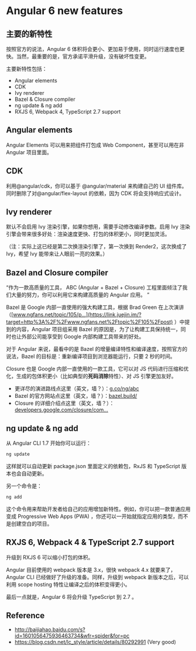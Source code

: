 # Angular 6 new features

## 主要的新特性

按照官方的说法，Angular 6 体积将会更小、更加易于使用，同时运行速度也更快。当然，最重要的是，官方承诺平滑升级，没有破坏性变更。

主要新特性包括：

* Angular elements
* CDK
* Ivy renderer
* Bazel & Closure compiler
* ng update & ng add
* RXJS 6, Webpack 4, TypeScript 2.7 support

## Angular elements

Angular Elements 可以用来把组件打包成 Web Component，甚至可以用在非 Angular 项目里面。

## CDK

利用@angular/cdk，你可以基于 @angular/material 来构建自己的 UI 组件库。同时删除了对@angular/flex-layout 的依赖，因为 CDK 将会支持响应式设计。

## Ivy renderer

默认不会启用 Ivy 渲染引擎，如果你想用，需要手动修改编译参数。启用 Ivy 渲染引擎会带来很多好处：渲染速度更快、打包的体积更小，同时更加灵活。

（注：实际上这已经是第二次换渲染引擎了，第一次换到 Render2，这次换成了 Ivy，希望 Ivy 能带来让人眼前一亮的效果。）

## Bazel and Closure compiler

“作为一款高质量的工具， ABC (Angular + Bazel + Closure) 工程里面倾注了我们大量的努力，你可以利用它来构建高质量的 Angular 应用。 ”

Bazel 是 Google 内部一直使用的强大构建工具，根据 Brad Green 在上次演讲（[www.ngfans.net/topic/105/p…](https://link.juejin.im/?target=http%3A%2F%2Fwww.ngfans.net%2Ftopic%2F105%2Fpost) ）中提到的内容，Angular 项目组采用 Bazel 的原因是，为了让构建工具保持统一，同时也让外部公司能享受到 Google 内部构建工具带来的好处。

对于 Angular 来说，最看中的是 Bazel 的增量编译特性和编译速度，按照官方的说法，Bazel 的目标是：重新编译项目到浏览器能运行，只要 2 秒的时间。

Closure 也是 Google 内部一直使用的一款工具，它可以对 JS 代码进行压缩和优化，生成的包体积更小（比如典型的**死码消除**特性）、对 JS 引擎更加友好。

* 更详尽的演进路线点这里（英文，墙？）：[g.co/ng/abc](https://link.juejin.im/?target=http%3A%2F%2Fg.co%2Fng%2Fabc)
* Bazel 的官方网站点这里（英文，墙？）：[bazel.build/](https://link.juejin.im/?target=https%3A%2F%2Fbazel.build%2F)
* Closure 的详细介绍点这里（英文，墙？）：[developers.google.com/closure/com…](https://link.juejin.im/?target=https%3A%2F%2Fdevelopers.google.com%2Fclosure%2Fcompiler%2F)

## ng update & ng add

从 Angular CLI 1.7 开始你可以运行：

```bash
ng update
```

这样就可以自动更新 package.json 里面定义的依赖包，RxJS 和 TypeScript 版本也会自动更新。

另一个命令是：

```bash
ng add
```

这个命令用来帮助开发者给自己的应用增加新特性。例如，你可以把一款普通应用变成 Progressive Web Apps (PWA) ，你还可以一开始就指定应用的类型，而不是创建空白的项目。

## RXJS 6, Webpack 4 & TypeScript 2.7 support

升级到 RXJS 6 可以缩小打包的体积。

Angular 目前使用的 webpack 版本是 3.x，很快 webpack 4.x 就要来了，Angular CLI 已经做好了升级的准备。同样，升级到 webpack 新版本之后，可以利用 scope hosting 特性让编译之后的体积变得更小。

最后一点就是，Angular 6 将会升级 TypeScript 到 2.7 。

## Reference

* <http://baijiahao.baidu.com/s?id=1601056475936463734&wfr=spider&for=pc>
* <https://blog.csdn.net/lc_style/article/details/80292991> (Very good)
